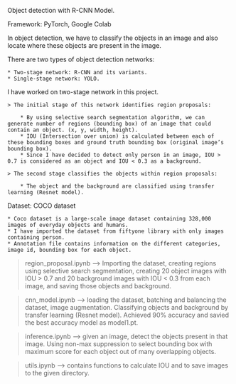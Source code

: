 Object detection with R-CNN Model.

Framework: PyTorch, Google Colab

In object detection, we have to classify the objects in an image and also locate where these objects are present in the image. 

There are two types of object detection networks: 

	* Two-stage network: R-CNN and its variants.
	* Single-stage network: YOLO. 

I have worked on two-stage network in this project.  

	> The initial stage of this network identifies region proposals: 
	
		* By using selective search segmentation algorithm, we can generate number of regions (bounding box) of an image that could contain an object. (x, y, width, height). 
		* IOU (Intersection over union) is calculated between each of these bounding boxes and ground truth bounding box (original image’s bounding box). 
		* Since I have decided to detect only person in an image, IOU > 0.7 is considered as an object and IOU < 0.3 as a background. 

	> The second stage classifies the objects within region proposals: 
	
		* The object and the background are classified using transfer learning (Resnet model).

Dataset: COCO dataset 

	* Coco dataset is a large-scale image dataset containing 328,000 images of everyday objects and humans. 
	* I have imported the dataset from fiftyone library with only images containing person.
	* Annotation file contains information on the different categories, image id, bounding box for each object.  

> region_proposal.ipynb --> Importing the dataset, creating regions using selective search segmentation, creating 20 object images with IOU > 0.7 and 20 background images with IOU < 0.3 from each image, and saving those objects and background. 

> cnn_model.ipynb --> loading the dataset, batching and balancing the dataset, image augmentation. Classifying objects and background by transfer learning (Resnet model). Achieved 90% accuracy and savied the best accuracy model as model1.pt. 

> inference.ipynb --> given an image, detect the objects present in that image. Using non-max suppression to select bounding box with maximum score for each object out of many overlapping objects. 

> utils.ipynb --> contains functions to calculate IOU and to save images to the given directory. 

